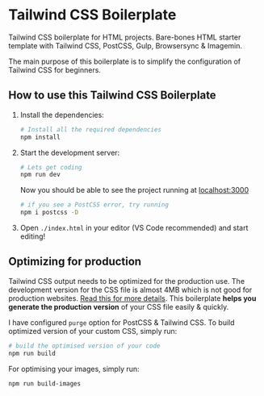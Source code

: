 # Tailwind CSS Boilerplate

Tailwind CSS boilerplate for HTML projects. Bare-bones HTML starter template with Tailwind CSS, PostCSS, Gulp, Browsersync &amp; Imagemin.

The main purpose of this boilerplate is to simplify the configuration of Tailwind CSS for beginners.

## How to use this Tailwind CSS Boilerplate


1. Install the dependencies:

    ```bash
    # Install all the required dependencies
    npm install
    ```


2. Start the development server:

    ```bash
    # Lets get coding
    npm run dev
    ```

    Now you should be able to see the project running at [localhost:3000](http://localhost:3000)

    ```bash
    # if you see a PostCSS error, try running
    npm i postcss -D
    ```


3. Open `./index.html` in your editor (VS Code recommended) and start editing!


## Optimizing for production

Tailwind CSS output needs to be optimized for the production use. The development version for the CSS file is almost 4MB which is not good for production websites. [Read this for more details](https://tailwindcss.com/docs/optimizing-for-production). This boilerplate **helps you generate the production version** of your CSS file easily & quickly.

I have configured `purge` option for PostCSS & Tailwind CSS. To build optimized version of your custom CSS, simply run:

```bash
# build the optimised version of your code
npm run build
```

For optimising your images, simply run:

```bash
npm run build-images
```
